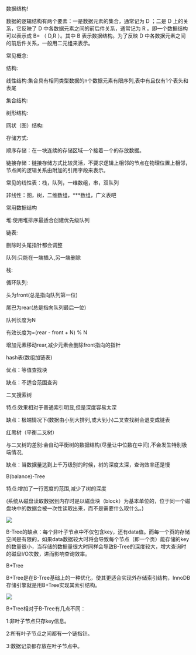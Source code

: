 数据结构!

数据的逻辑结构有两个要素：一是数据元素的集合，通常记为 D ；二是 D 上的关系，它反映了 D 中各数据元素之间的前后件关系，通常记为 R 。即一个数据结构可以表示成 B= （ D,R ）。其中 B 表示数据结构。为了反映 D 中各数据元素之间的前后件关系，一般用二元组来表示。

常见概念:

结构:

线性结构:集合具有相同类型数据的n个数据元素有限序列,表中有且仅有1个表头和表尾

集合结构:

树形结构:

网状（图）结构:

存储方式:

顺序存储：在一块连续的存储区域一个接着一个的存放数据。

链接存储：链接存储方式比较灵活，不要求逻辑上相邻的节点在物理位置上相邻，节点间的逻辑关系由附加的引用字段来表示。

  

  

常见的线性表：栈，队列，一维数组，串，双队列

非线性：图，树，二维数组，***数组，广义表吧

  

常用数据结构

堆:使用堆排序最适合创建优先级队列

  

链表:

删除时头尾指针都会调整

  

队列:只能在一端插入,另一端删除

  

栈:

  

循环队列:

头为front(总是指向队列第一位)

尾巴为rear(总是指向队列最后一位)

队列长度为N

有效长度为=(rear - front + N) % N

增加元素移动rear,减少元素会删除front指向的指针

  

  

hash表(数组加链表)

优点：等值查找块

缺点：不适合范围查询

二叉搜索树

特点:效果相对于普通索引明显,但是深度容易太深

缺点：极端情况下(数据由小到大排列,或大到小)二叉查找树会退变成链表

红黑树（平衡二叉树）

与二叉树的差别:会自动平衡树的数据结构(尽量让中位数在中间),不会发生特别极端情况,

缺点：当数据量达到上千万级别的时候，树的深度太深，查询效率还是慢

B(balance)-Tree

特点:增加了一行宽度的范围,减少了树的深度

(系统从磁盘读取数据到内存时是以磁盘块（block）为基本单位的，位于同一个磁盘块中的数据会被一次性读取出来，而不是需要什么取什么。)

![](C:\Users\YuLi\AppData\Local\YNote\data\qq3AE958F571E4572DE9CC711939D04018\7a0ca51ac99746ebbf5b7ed7a1a1bb7b\058a53cdcd5e47609aba14d32bb85d10.jpg)

B-Tree的缺点：每个非叶子节点中不仅包含key，还有data值。而每一个页的存储空间是有限的，如果data数据较大时将会导致每个节点（即一个页）能存储的key的数量很小，当存储的数据量很大时同样会导致B-Tree的深度较大，增大查询时的磁盘I/O次数，进而影响查询效率。

B+Tree

B+Tree是在B-Tree基础上的一种优化，使其更适合实现外存储索引结构，InnoDB存储引擎就是用B+Tree实现其索引结构。

![](C:\Users\YuLi\AppData\Local\YNote\data\qq3AE958F571E4572DE9CC711939D04018\a7f00a089dee4031beeff39bb4f1e290\bcb84857c83e4bb99ac56249bc7e2cab.jpg)

B+Tree相对于B-Tree有几点不同：

1:非叶子节点只存key信息。

2:所有叶子节点之间都有一个链指针。

3:数据记录都存放在叶子节点中。